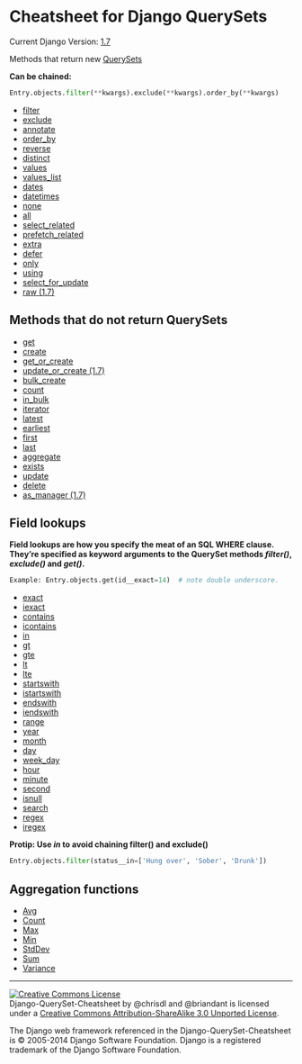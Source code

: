 # Cheatsheet for Django QuerySets
Current Django Version: [1.7](https://docs.djangoproject.com/en/1.7/ref/models/querysets/)

Methods that return new [QuerySets](https://docs.djangoproject.com/en/1.7/ref/models/querysets/#methods-that-return-new-querysets)

**Can be chained:**

````python
Entry.objects.filter(**kwargs).exclude(**kwargs).order_by(**kwargs)
````

 * [filter](https://docs.djangoproject.com/en/1.7/ref/models/querysets/#filter)
 * [exclude](https://docs.djangoproject.com/en/1.7/ref/models/querysets/#exclude)
 * [annotate](https://docs.djangoproject.com/en/1.7/ref/models/querysets/#annotate)
 * [order_by](https://docs.djangoproject.com/en/1.7/ref/models/querysets/#order-by)
 * [reverse](https://docs.djangoproject.com/en/1.7/ref/models/querysets/#reverse)
 * [distinct](https://docs.djangoproject.com/en/1.7/ref/models/querysets/#distinct)
 * [values](https://docs.djangoproject.com/en/1.7/ref/models/querysets/#values)
 * [values_list](https://docs.djangoproject.com/en/1.7/ref/models/querysets/#values-list)
 * [dates](https://docs.djangoproject.com/en/1.7/ref/models/querysets/#dates)
 * [datetimes](https://docs.djangoproject.com/en/1.7/ref/models/querysets/#datetimes)
 * [none](https://docs.djangoproject.com/en/1.7/ref/models/querysets/#none)
 * [all](https://docs.djangoproject.com/en/1.7/ref/models/querysets/#all)
 * [select_related](https://docs.djangoproject.com/en/1.7/ref/models/querysets/#select-related)
 * [prefetch_related](https://docs.djangoproject.com/en/1.7/ref/models/querysets/#prefetch-related)
 * [extra](https://docs.djangoproject.com/en/1.7/ref/models/querysets/#extra)
 * [defer](https://docs.djangoproject.com/en/1.7/ref/models/querysets/#defer)
 * [only](https://docs.djangoproject.com/en/1.7/ref/models/querysets/#only)
 * [using](https://docs.djangoproject.com/en/1.7/ref/models/querysets/#using)
 * [select_for_update](https://docs.djangoproject.com/en/1.7/ref/models/querysets/#select-for-update)
 * [raw (1.7)](https://docs.djangoproject.com/en/1.7/ref/models/querysets/#raw)

## Methods that do not return QuerySets

 * [get](https://docs.djangoproject.com/en/1.7/ref/models/querysets/#get)
 * [create](https://docs.djangoproject.com/en/1.7/ref/models/querysets/#create)
 * [get_or_create](https://docs.djangoproject.com/en/1.7/ref/models/querysets/#get-or-create)
 * [update_or_create (1.7)](https://docs.djangoproject.com/en/1.7/ref/models/querysets/#update-or-create)
 * [bulk_create](https://docs.djangoproject.com/en/1.7/ref/models/querysets/#bulk-create)
 * [count](https://docs.djangoproject.com/en/1.7/ref/models/querysets/#count)
 * [in_bulk](https://docs.djangoproject.com/en/1.7/ref/models/querysets/#in-bulk)
 * [iterator](https://docs.djangoproject.com/en/1.7/ref/models/querysets/#iterator)
 * [latest](https://docs.djangoproject.com/en/1.7/ref/models/querysets/#latest)
 * [earliest](https://docs.djangoproject.com/en/1.7/ref/models/querysets/#earliest)
 * [first](https://docs.djangoproject.com/en/1.7/ref/models/querysets/#first)
 * [last](https://docs.djangoproject.com/en/1.7/ref/models/querysets/#last)
 * [aggregate](https://docs.djangoproject.com/en/1.7/ref/models/querysets/#aggregate)
 * [exists](https://docs.djangoproject.com/en/1.7/ref/models/querysets/#exists)
 * [update](https://docs.djangoproject.com/en/1.7/ref/models/querysets/#update)
 * [delete](https://docs.djangoproject.com/en/1.7/ref/models/querysets/#delete)
 * [as_manager (1.7)](https://docs.djangoproject.com/en/1.7/ref/models/querysets/#as-manager)

## Field lookups

**Field lookups are how you specify the meat of an SQL WHERE clause. They’re specified as keyword arguments to the QuerySet methods *filter()*, *exclude()* and *get()*.**

````python
Example: Entry.objects.get(id__exact=14)  # note double underscore.
````

 * [exact](https://docs.djangoproject.com/en/1.7/ref/models/querysets/#exact)
 * [iexact](https://docs.djangoproject.com/en/1.7/ref/models/querysets/#iexact)
 * [contains](https://docs.djangoproject.com/en/1.7/ref/models/querysets/#contains)
 * [icontains](https://docs.djangoproject.com/en/1.7/ref/models/querysets/#icontains)
 * [in](https://docs.djangoproject.com/en/1.7/ref/models/querysets/#in)
 * [gt](https://docs.djangoproject.com/en/1.7/ref/models/querysets/#gt)
 * [gte](https://docs.djangoproject.com/en/1.7/ref/models/querysets/#gte)
 * [lt](https://docs.djangoproject.com/en/1.7/ref/models/querysets/#lt)
 * [lte](https://docs.djangoproject.com/en/1.7/ref/models/querysets/#lte)
 * [startswith](https://docs.djangoproject.com/en/1.7/ref/models/querysets/#startswith)
 * [istartswith](https://docs.djangoproject.com/en/1.7/ref/models/querysets/#istartswith)
 * [endswith](https://docs.djangoproject.com/en/1.7/ref/models/querysets/#endswith)
 * [iendswith](https://docs.djangoproject.com/en/1.7/ref/models/querysets/#iendswith)
 * [range](https://docs.djangoproject.com/en/1.7/ref/models/querysets/#range)
 * [year](https://docs.djangoproject.com/en/1.7/ref/models/querysets/#year)
 * [month](https://docs.djangoproject.com/en/1.7/ref/models/querysets/#month)
 * [day](https://docs.djangoproject.com/en/1.7/ref/models/querysets/#day)
 * [week_day](https://docs.djangoproject.com/en/1.7/ref/models/querysets/#week_day)
 * [hour](https://docs.djangoproject.com/en/1.7/ref/models/querysets/#hour)
 * [minute](https://docs.djangoproject.com/en/1.7/ref/models/querysets/#minute)
 * [second](https://docs.djangoproject.com/en/1.7/ref/models/querysets/#second)
 * [isnull](https://docs.djangoproject.com/en/1.7/ref/models/querysets/#isnull)
 * [search](https://docs.djangoproject.com/en/1.7/ref/models/querysets/#search)
 * [regex](https://docs.djangoproject.com/en/1.7/ref/models/querysets/#regex)
 * [iregex](https://docs.djangoproject.com/en/1.7/ref/models/querysets/#iregex)

**Protip: Use *in* to avoid chaining filter() and exclude()**

````python
Entry.objects.filter(status__in=['Hung over', 'Sober', 'Drunk'])
````

## Aggregation functions

 * [Avg](https://docs.djangoproject.com/en/1.6/ref/models/querysets/#avg)
 * [Count](https://docs.djangoproject.com/en/1.6/ref/models/querysets/#id6)
 * [Max](https://docs.djangoproject.com/en/1.6/ref/models/querysets/#max)
 * [Min](https://docs.djangoproject.com/en/1.6/ref/models/querysets/#min)
 * [StdDev](https://docs.djangoproject.com/en/1.6/ref/models/querysets/#stddev)
 * [Sum](https://docs.djangoproject.com/en/1.6/ref/models/querysets/#sum)
 * [Variance](https://docs.djangoproject.com/en/1.6/ref/models/querysets/#variance)

- - -

<a rel="license" href="http://creativecommons.org/licenses/by-sa/3.0/deed.en_US"><img alt="Creative Commons License" style="border-width:0" src="http://i.creativecommons.org/l/by-sa/3.0/88x31.png" /></a><br /><span xmlns:dct="http://purl.org/dc/terms/" href="http://purl.org/dc/dcmitype/Text" property="dct:title" rel="dct:type">Django-QuerySet-Cheatsheet</span> by <span xmlns:cc="http://creativecommons.org/ns#" property="cc:attributionName">@chrisdl and @briandant</span> is licensed under a <a rel="license" href="http://creativecommons.org/licenses/by-sa/3.0/deed.en_US">Creative Commons Attribution-ShareAlike 3.0 Unported License</a>.<br />

The Django web framework referenced in the Django-QuerySet-Cheatsheet is ​© 2005-2014 Django Software Foundation.
Django is a registered trademark of the Django Software Foundation.
